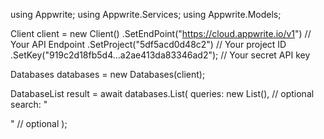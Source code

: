 using Appwrite;
using Appwrite.Services;
using Appwrite.Models;

Client client = new Client()
    .SetEndPoint("https://cloud.appwrite.io/v1") // Your API Endpoint
    .SetProject("5df5acd0d48c2") // Your project ID
    .SetKey("919c2d18fb5d4...a2ae413da83346ad2"); // Your secret API key

Databases databases = new Databases(client);

DatabaseList result = await databases.List(
    queries: new List<string>(), // optional
    search: "<SEARCH>" // optional
);